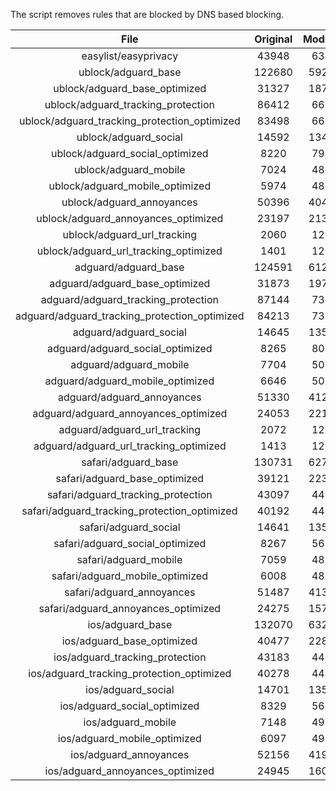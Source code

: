 The script removes rules that are blocked by DNS based blocking.


| File | Original | Modified |
|:----:|:-----:|:-----:|
| easylist/easyprivacy | 43948 | 6317 |
| ublock/adguard_base | 122680 | 59262 |
| ublock/adguard_base_optimized | 31327 | 18790 |
| ublock/adguard_tracking_protection | 86412 | 6693 |
| ublock/adguard_tracking_protection_optimized | 83498 | 6693 |
| ublock/adguard_social | 14592 | 13480 |
| ublock/adguard_social_optimized | 8220 | 7965 |
| ublock/adguard_mobile | 7024 | 4842 |
| ublock/adguard_mobile_optimized | 5974 | 4842 |
| ublock/adguard_annoyances | 50396 | 40426 |
| ublock/adguard_annoyances_optimized | 23197 | 21305 |
| ublock/adguard_url_tracking | 2060 | 1219 |
| ublock/adguard_url_tracking_optimized | 1401 | 1219 |
| adguard/adguard_base | 124591 | 61267 |
| adguard/adguard_base_optimized | 31873 | 19786 |
| adguard/adguard_tracking_protection | 87144 | 7372 |
| adguard/adguard_tracking_protection_optimized | 84213 | 7372 |
| adguard/adguard_social | 14645 | 13540 |
| adguard/adguard_social_optimized | 8265 | 8020 |
| adguard/adguard_mobile | 7704 | 5021 |
| adguard/adguard_mobile_optimized | 6646 | 5021 |
| adguard/adguard_annoyances | 51330 | 41272 |
| adguard/adguard_annoyances_optimized | 24053 | 22141 |
| adguard/adguard_url_tracking | 2072 | 1229 |
| adguard/adguard_url_tracking_optimized | 1413 | 1229 |
| safari/adguard_base | 130731 | 62702 |
| safari/adguard_base_optimized | 39121 | 22353 |
| safari/adguard_tracking_protection | 43097 | 4459 |
| safari/adguard_tracking_protection_optimized | 40192 | 4458 |
| safari/adguard_social | 14641 | 13529 |
| safari/adguard_social_optimized | 8267 | 5651 |
| safari/adguard_mobile | 7059 | 4881 |
| safari/adguard_mobile_optimized | 6008 | 4880 |
| safari/adguard_annoyances | 51487 | 41361 |
| safari/adguard_annoyances_optimized | 24275 | 15713 |
| ios/adguard_base | 132070 | 63219 |
| ios/adguard_base_optimized | 40477 | 22878 |
| ios/adguard_tracking_protection | 43183 | 4467 |
| ios/adguard_tracking_protection_optimized | 40278 | 4466 |
| ios/adguard_social | 14701 | 13562 |
| ios/adguard_social_optimized | 8329 | 5672 |
| ios/adguard_mobile | 7148 | 4920 |
| ios/adguard_mobile_optimized | 6097 | 4919 |
| ios/adguard_annoyances | 52156 | 41926 |
| ios/adguard_annoyances_optimized | 24945 | 16054 |